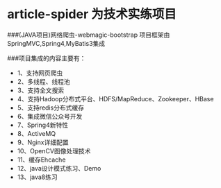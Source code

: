 # article-spider 为技术实练项目
###(JAVA项目)网络爬虫-webmagic-bootstrap
项目框架由SpringMVC,Spring4,MyBatis3集成

###项目集成的内容主要有：
* 1、支持网页爬虫
* 2、多线程、线程池
* 3、支持全文搜索
* 4、支持Hadoop分布式平台、HDFS/MapReduce、Zookeeper、HBase
* 5、支持redis分布式缓存
* 6、集成微信公众号开发
* 7、Spring4新特性
* 8、ActiveMQ
* 9、Nginx详细配置
* 10、OpenCV图像处理技术
* 11、缓存Ehcache
* 12、java设计模式练习、Demo
* 13、java8练习